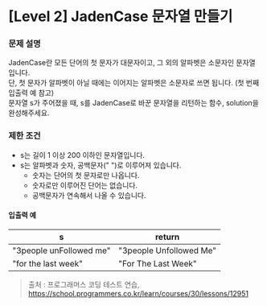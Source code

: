 # [Level 2] JadenCase 문자열 만들기

### 문제 설명
JadenCase란 모든 단어의 첫 문자가 대문자이고, 그 외의 알파벳은 소문자인 문자열입니다.  
단, 첫 문자가 알파벳이 아닐 때에는 이어지는 알파벳은 소문자로 쓰면 됩니다. (첫 번째 입출력 예 참고)  
문자열 s가 주어졌을 때, s를 JadenCase로 바꾼 문자열을 리턴하는 함수, solution을 완성해주세요.

### 제한 조건
- s는 길이 1 이상 200 이하인 문자열입니다.
- s는 알파벳과 숫자, 공백문자(" ")로 이루어져 있습니다.
   - 숫자는 단어의 첫 문자로만 나옵니다.
   - 숫자로만 이루어진 단어는 없습니다.
   - 공백문자가 연속해서 나올 수 있습니다.

#### 입출력 예
|s|return|
|---|---|
|"3people unFollowed me"	|"3people Unfollowed Me"|
|"for the last week"|"For The Last Week"|

>출처 : 프로그래머스 코딩 테스트 연습, https://school.programmers.co.kr/learn/courses/30/lessons/12951
